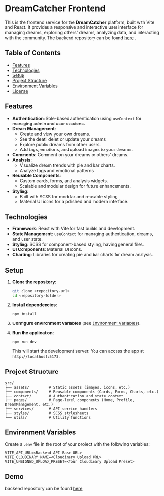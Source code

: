 # DreamCatcher Frontend

This is the frontend service for the **DreamCatcher** platform, built with Vite and React. It provides a responsive and interactive user interface for managing dreams, exploring others' dreams, analyzing data, and interacting with the community. The backend repository can be found [here](https://github.com/FabulousDreams/Backend) .

## Table of Contents

- [Features](#features)
- [Technologies](#technologies)
- [Setup](#setup)
- [Project Structure](#project-structure)
- [Environment Variables](#environment-variables)
- [License](#license)

## Features

- **Authentication**: Role-based authentication using `useContext` for managing admin and user sessions.
- **Dream Management**:
  - Create and view your own dreams.
  - See the deatil delet or update your dreams
  - Explore public dreams from other users.
  - Add tags, emotions, and upload images to your dreams.
- **Comments**: Comment on your dreams or others' dreams.
- **Analysis**:
  - Visualize dream trends with pie and bar charts.
  - Analyze tags and emotional patterns.
- **Reusable Components**:
  - Custom cards, forms, and analysis widgets.
  - Scalable and modular design for future enhancements.
- **Styling**:
  - Built with SCSS for modular and reusable styling.
  - Material UI icons for a polished and modern interface.

## Technologies

- **Framework**: React with Vite for fast builds and development.
- **State Management**: `useContext` for managing authentication, dreams, and user state.
- **Styling**: SCSS for component-based styling, having general files.
- **UI Components**: Material UI icons.
- **Charting**: Libraries for creating pie and bar charts for dream analysis.

## Setup

1. **Clone the repository**:

   ```bash
   git clone <repository-url>
   cd <repository-folder>
   ```

2. **Install dependencies**:

   ```bash
   npm install
   ```

3. **Configure environment variables** (see [Environment Variables](#environment-variables)).

4. **Run the application**:

   ```bash
   npm run dev
   ```

   This will start the development server. You can access the app at `http://localhost:5173`.

## Project Structure

```plaintext
src/
├── assets/         # Static assets (images, icons, etc.)
├── components/     # Reusable components (Cards, Forms, Charts, etc.)
├── context/        # Authentication and state context
├── pages/          # Page-level components (Home, Profile, DreamManagement, etc.)
├── services/       # API service handlers
├── styles/         # SCSS stylesheets
└── utils/          # Utility functions
```

## Environment Variables

Create a `.env` file in the root of your project with the following variables:

```env
VITE_API_URL=<Backend API Base URL>
VITE_CLOUDINARY_NAME=<Cloudinary Upload URL>
VITE_UNSIGNED_UPLOAD_PRESET=<Your Cloudinary Upload Preset>
```

## Demo

backend repository can be found [here](https://dreamscatcher.netlify.app/)
